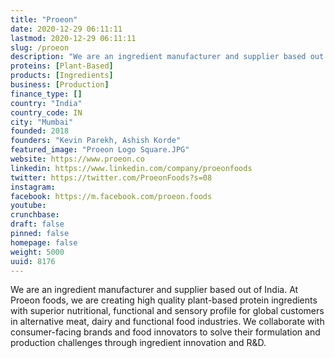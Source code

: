 ```yaml
---
title: "Proeon"
date: 2020-12-29 06:11:11
lastmod: 2020-12-29 06:11:11
slug: /proeon
description: "We are an ingredient manufacturer and supplier based out of India. At Proeon foods, we are creating high quality plant-based protein ingredients with superior nutritional, functional and sensory profile for global customers in alternative meat, dairy and functional food industries. We collaborate with consumer-facing brands and food innovators to solve their formulation and production challenges through ingredient innovation and R&D."
proteins: [Plant-Based]
products: [Ingredients]
business: [Production]
finance_type: []
country: "India"
country_code: IN
city: "Mumbai"
founded: 2018
founders: "Kevin Parekh, Ashish Korde"
featured_image: "Proeon Logo Square.JPG"
website: https://www.proeon.co
linkedin: https://www.linkedin.com/company/proeonfoods
twitter: https://twitter.com/ProeonFoods?s=08
instagram: 
facebook: https://m.facebook.com/proeon.foods
youtube: 
crunchbase: 
draft: false
pinned: false
homepage: false
weight: 5000
uuid: 8176
---
```

We are an ingredient manufacturer and supplier based out of India. At Proeon foods, we are creating high quality plant-based protein ingredients with superior nutritional, functional and sensory profile for global customers in alternative meat, dairy and functional food industries. We collaborate with consumer-facing brands and food innovators to solve their formulation and production challenges through ingredient innovation and R&D.
